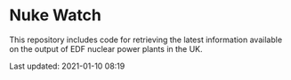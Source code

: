 # Nuke Watch

This repository includes code for retrieving the latest information available on the output of EDF nuclear power plants in the UK.

Last updated: 2021-01-10 08:19
